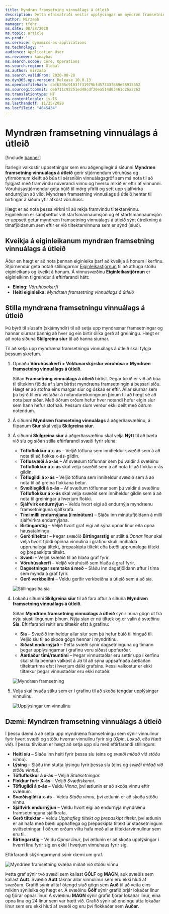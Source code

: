 ```yaml
---
title: Myndræn framsetning vinnuálags á útleið
description: Þetta efnisatriði veitir upplýsingar um myndræn framsetningu á útleið. Þessi virkni gerir stjórnendum vöruhúsa og yfirmönnum kleift að búa til sérsniðin vinnuálagsgröf sem má nota til að fylgjast með framvindu núverandi vinnu og hversu mikið er eftir af vinnunni. Vöruhúsastjórnendur geta búið til mörg yfirlit og sett upp sjálfvirka endurnýjun að vild.
author: Mirzaab
manager: tfehr
ms.date: 08/28/2020
ms.topic: article
ms.prod: ''
ms.service: dynamics-ax-applications
ms.technology: ''
audience: Application User
ms.reviewer: kamaybac
ms.search.scope: Core, Operations
ms.search.region: Global
ms.author: mirzaab
ms.search.validFrom: 2020-08-28
ms.dyn365.ops.version: Release 10.0.13
ms.openlocfilehash: cbfb395c9103ff31979bfd57333f689e38915652
ms.sourcegitcommit: deb711c92251ed48cdf20ea514d03461c26a2262
ms.translationtype: HT
ms.contentlocale: is-IS
ms.lasthandoff: 11/25/2020
ms.locfileid: "4645434"
---
```

# <a name="outbound-workload-visualization"></a>Myndræn framsetning vinnuálags á útleið

[!include [banner](../includes/banner.md)]

Ítarlegir valkostir uppsetningar sem eru aðgengilegir á síðunni **Myndræn framsetning vinnuálags á útleið** gerir stjórnendum vöruhúsa og yfirmönnum kleift að búa til sérsniðin vinnuálagsgröf sem má nota til að fylgjast með framvindu núverandi vinnu og hversu mikið er eftir af vinnunni. Vöruhúsastjórnendur geta búið til mörg yfirlit og sett upp sjálfvirka endurnýjun að vild. Myndræn framsetning vinnuálags á útleið hentar til birtingar á síðum yfir afköst vöruhúss.

Hægt er að nota þessa virkni til að rekja framvindu tiltektarvinnu. Eiginleikinn er samþættur við starfsmannaumsjón og ef starfsmannaumsjón er uppsett getur myndræn framsetning vinnuálags á útleið sýnt útreikning á tímafjöldanum sem eftir er við tiltektarvinnuna sem er sýnd (síuð).

## <a name="turn-on-the-outbound-workload-visualization-feature"></a>Kveikja á eiginleikanum myndræn framsetning vinnuálags á útleið

Áður en hægt er að nota þennan eiginleika þarf að kveikja á honum í kerfinu. Stjórnendur geta notað stillingarnar [Eiginleikastjórnun](../../fin-ops-core/fin-ops/get-started/feature-management/feature-management-overview.md) til að athuga stöðu eiginleikans og kveikt á honum. Á vinnusvæðinu **Eiginleikastjórnun** er eiginleikinn tilgreindur á eftirfarandi hátt:

- **Eining:** *Vöruhúsakerfi*
- **Heiti eiginleika:** *Myndræn framsetning vinnuálags á útleið*

## <a name="set-up-outbound-workload-visualizations"></a>Stilla myndræna framsetningu vinnuálags á útleið

Þú býrð til síusafn (skjámyndir) til að setja upp myndrænar framsetningar og hannar síurnar þannig að hver og ein birtir ólíka gerð af greiningu. Hægt er að nota síðuna **Skilgreina síur** til að hanna síurnar.

Til að setja upp myndræna framsetningu vinnuálags á útleið skal fylgja þessum skrefum.

1. Opnaðu **Vöruhúsakerfi \> Vöktunarskýrslur vöruhúsa \> Myndræn framsetning vinnuálags á útleið**.

    Síðan **Framsetning vinnuálags á útleið** birtist. Þegar lokið er við að búa til tiltekinn fjölda af síum birtist myndræna framsetningin á þessari síðu. Hægt er að stofna eins margar síur og óskað er eftir. Allar síurnar sem þú býrð til eru vistaðar á notandareikningnum þínum til að hægt sé að nota þær síðar. Með öðrum orðum hefur hver notandi hefur eigin síur sem hann hefur stofnað. Þessum síum verður ekki deilt með öðrum notendum.

1. Á síðunni **Myndræn framsetning vinnuálags** á aðgerðasvæðinu, á flipanum **Síur** skal velja **Skilgreina síur**.
1. Á síðunni **Skilgreina síur** á aðgerðasvæðinu skal velja **Nýtt** til að bæta við síu og síðan stilla eftirfarandi svæði fyrir síuna:

    - **Töfluflokkur á x-ás** – Veljið töfluna sem inniheldur svæðið sem á að nota til að flokka x-ás-gildin.
    - **Töflusvæði á x-ás** – Af svæðum töflunnar sem þú valdir á svæðinu **Töfluflokkur á x-ás** skal velja svæðið sem á að nota til að flokka x-ás gildin.
    - **Töflugildi á x-ás** – Veljið töfluna sem inniheldur svæðið sem á að nota til að greina flokkana betur.
    - **Svæðisgildi á x-ás** – Af svæðum töflunnar sem þú valdir á svæðinu **Töfluflokkur á x-ás** skal velja svæðið sem inniheldur gildin sem á að nota til greiningar á hverjum flokki.
    - **Sjálfvirk endurnýjun** – Veldu hvort eigi að endurnýja myndrænu framsetninguna sjálfkrafa.
    - **Tími milli endurnýjana (í mínútum)** – Sláðu inn mínútufjöldann á milli sjálfvirkra endurnýjana.
    - **Birtingarstig** – Veljið hvort graf eigi að sýna opnar línur eða opna hausatalningu.
    - **Gerð tiltektar** – Þegar svæðið **Birtingarstig** er stillt á _Opnar línur_ skal velja hvort fjöldi opinna vinnulína í grafinu skuli innihalda upprunalega tiltekt, þrepaskipta tiltekt eða bæði upprunalega tiltekt og þrepaskipta tiltekt.
    - **Svæði** – Veljið svæðið til að hlaða graf fyrir.
    - **Vöruhúsakerfi** – Veljið vöruhúsið sem hlaða á graf fyrir.
    - **Dagsetningar sem taka á með** – Sláðu inn dagafjöldann aftur í tíma sem mynda á graf fyrir.
    - **Gerð verkbeiðni** – Veldu gerðir verkbeiðna á útleið sem á að sía.

    ![Stillingasíða sía](media/work-viz-filters-1.png "Stillingasíða sía")

1. Lokaðu síðunni **Skilgreina síur** til að fara aftur á síðuna **Myndræn framsetning vinnuálags á útleið**.

    Síðan **Myndræn framsetning vinnuálags á útleið** sýnir núna gögn út frá nýju síustillingunum þínum. Nýja sían er nú tiltæk og er valin á svæðinu **Sía**. Eftirfarandi reitir eru tiltækir efst á grafinu:

    - **Sía** – Svæðið inniheldur allar síur sem þú hefur búið til hingað til. Veljið síu til að skoða gögn hennar í myndritinu.
    - **Síðast endurnýjað** – Þetta svæði sýnir dagsetninguna og tímann þegar upplýsingarnar í grafinu voru síðast uppfærðar.
    - **Áætlaður tími/rauntími** – Þegar vinnustaðlar eru settir upp í kerfinu skal stilla þennan valkost á *Já* til að sýna uppsafnaða áætlaðan tiltektartíma efst í hverjum dálki grafsins. Þessi valkostur er ekki tiltækur þegar vinnustaðlar eru ekki notaðir.

    ![Myndræn framsetning](media/work-viz-chart.png "Myndræn útfærsla dæma")

1. Velja skal hvaða stiku sem er í grafinu til að skoða tengdar upplýsingar vinnulínu.

    ![Upplýsingar um vinnulínu](media/work-viz-work-details.png "Upplýsingar um vinnulínu")

## <a name="example-outbound-workload-visualization-for-zones"></a>Dæmi: Myndræn framsetning vinnuálags á útleið

Í þessu dæmi á að setja upp myndræna framsetningu sem sýnir vinnulínur fyrir hvert svæði og stöðu hverrar vinnulínu fyrir sig (_Opin_, _Lokuð_, eða _Hætt við_). Í þessu tilvikum er hægt að setja upp síu með eftirfarandi stillingum:

- **Heiti síu** – Sláðu inn heiti fyrir þessa síu (eins og _svæði miðað við stöðu vinnu_).
- **Lýsing** – Sláðu inn stutta lýsingu fyrir þessa síu (eins og _svæði miðað við stöðu vinnu_).
- **Töfluflokkur á x-ás** – Veljið _Staðsetningar._
- **Flokkur fyrir X-ás** – Veljið _Svæðiskenni_.
- **Töflugildi á x-ás** – Veldu _Vinna_, því ætlunin er að skoða vinnu eftir svæðum.
- **Svæðisgildi á x-ás** – Veldu _Staða vinnu_, því ætlunin er að skoða stöðu vinnu.
- **Sjálfvirk endurnýjun** – Veldu hvort eigi að endurnýja myndrænu framsetninguna sjálfkrafa.
- **Gerð tiltektar** – Veldu _Upphafleg tiltekt og þrepaskipt tiltekt_, því ætlunin er að hafa með bæði upphaflega og þrepaskipta tiltekt úr staðsetningum sviðsetningar. Í öðrum orðum viltu hafa með allar tiltektarvinnulínur sem eru til.
- **Birtingarstig** – Veldu _Opnar línur_, því ætlunin er að skoða upplýsingar í hverri línu fyrir sig en ekki í hverjum vinnuhaus fyrir sig.

Eftirfarandi skýringarmynd sýnir dæmi um graf.

![Myndræn framsetning svæða miðað við stöðu vinnu](media/work-viz-chart.png "Myndræn framsetning svæða miðað við stöðu vinnu")

Þetta graf sýnir tvö svæði sem kallast **GÓLF** og **MAGN**, auk svæðis sem kallast **Autt**. Svæðið **Autt** táknar allar vinnulínur sem eru ekki hluti af svæðum. Grafið sýnir alltaf ótengd síuð gögn sem **Auð** til að veita eins mikinn sýnileika og hægt er. Á svæðinu **Gólf** sýnir grafið þrjár lokaðar línur og fjórar opnar línur. Á svæðinu **MAGN** sýnir grafið fjórar lokaðar línur, eina opna línu og 24 línur sem var hætt við. Grafið sýnir að endingu átta lokaðar línur sem eru ekki hluti af svæði og eru því flokkaðar sem **Auðar**.

